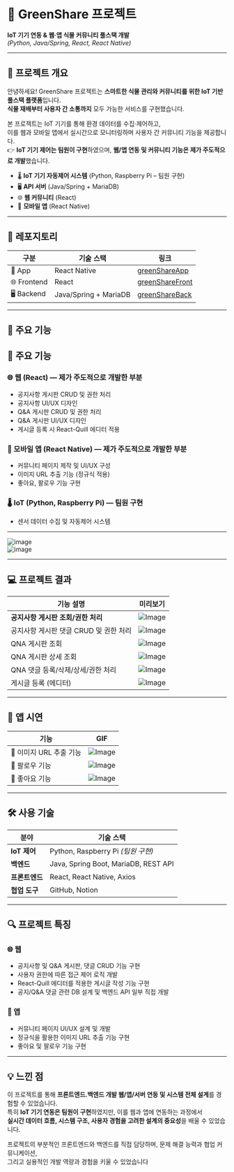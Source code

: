 # 🌱 GreenShare 프로젝트  
**IoT 기기 연동 & 웹·앱 식물 커뮤니티 풀스택 개발**  
*(Python, Java/Spring, React, React Native)*  

---

## 📌 프로젝트 개요  

안녕하세요! GreenShare 프로젝트는 **스마트한 식물 관리와 커뮤니티를 위한 IoT 기반 풀스택 플랫폼**입니다.  
**식물 재배부터 사용자 간 소통까지** 모두 가능한 서비스를 구현했습니다.  

본 프로젝트는 IoT 기기를 통해 환경 데이터를 수집·제어하고,  
이를 웹과 모바일 앱에서 실시간으로 모니터링하며 사용자 간 커뮤니티 기능을 제공합니다.  
👉 **IoT 기기 제어는 팀원이 구현**하였으며, **웹/앱 연동 및 커뮤니티 기능은 제가 주도적으로 개발**했습니다.

- 🌡️ **IoT 기기 자동제어 시스템** (Python, Raspberry Pi – 팀원 구현)  
- 🖥️ **API 서버** (Java/Spring + MariaDB)  
- 🌐 **웹 커뮤니티** (React)  
- 📱 **모바일 앱** (React Native)  

---

## 🔗 레포지토리  

| 구분        | 기술 스택                  | 링크                                                        |
|-------------|---------------------------|-------------------------------------------------------------|
| 📱 App       | React Native               | [greenShareApp](https://github.com/PangJin97/greenShareApp) |
| 🌐 Frontend  | React                      | [greenShareFront](https://github.com/PangJin97/greenShareFront) |
| 🖥️ Backend   | Java/Spring + MariaDB       | [greenShareBack](https://github.com/PangJin97/greenShareBack) |

---

## 🌿 주요 기능  

## 🌿 주요 기능  

### 🌐 웹 (React) — **제가 주도적으로 개발한 부분**  
- 공지사항 게시판 CRUD 및 권한 처리  
- 공지사항 UI/UX 디자인  
- Q&A 게시판 CRUD 및 권한 처리  
- Q&A 게시판 UI/UX 디자인  
- 게시글 등록 시 React-Quill 에디터 적용  

### 📱 모바일 앱 (React Native) — **제가 주도적으로 개발한 부분**  
- 커뮤니티 페이지 제작 및 UI/UX 구성  
- 이미지 URL 추출 기능 (정규식 적용)  
- 좋아요, 팔로우 기능 구현  

### 🌡️ IoT (Python, Raspberry Pi) — **팀원 구현**  
- 센서 데이터 수집 및 자동제어 시스템  

---

![image](https://github.com/user-attachments/assets/ccce3154-7bf7-4bb3-aa0e-75c2b13f49a9)  
![image](https://github.com/user-attachments/assets/ec0100eb-cbb8-4a7e-a18c-c8fd0a76cef6)

---

## 💻 프로젝트 결과  

| 기능 설명 | 미리보기 |
|-----------|-----------|
| **공지사항 게시판 조회/권한 처리** | ![Image](https://github.com/user-attachments/assets/071c4eb1-f318-46cb-8a3c-fac7a713a1b0) |
| 공지사항 게시판 댓글 CRUD 및 권한 처리 | ![Image](https://github.com/user-attachments/assets/7093d580-1cdb-4a85-b376-0603e147c080) |
| QNA 게시판 조회 | ![Image](https://github.com/user-attachments/assets/e3ea5fd1-deee-46de-b678-461a9c7f27f1) |
| QNA 게시판 상세 조회 | ![Image](https://github.com/user-attachments/assets/605b1c2e-b4a9-44d7-8ed0-7e61c11a70b4) |
| QNA 댓글 등록/삭제/상세/권한 처리 | ![Image](https://github.com/user-attachments/assets/a25ad99b-16d3-4a62-bd3c-bf9f6fa8cabc) |
| 게시글 등록 (에디터) | ![Image](https://github.com/user-attachments/assets/2335c5e8-1779-4705-91ac-4662e1595b2a) |

---

## 📱 앱 시연  

| 기능 | GIF |
|-------|------|
| 🌿 이미지 URL 추출 기능 | ![Image](https://github.com/user-attachments/assets/e8662926-95b6-43a4-bc4c-9ebd0e58f7c8) |
| 💬 팔로우 기능 | ![Image](https://github.com/user-attachments/assets/5687d66d-249e-4496-911a-6c9bf01d9949) |
| 🌱 좋아요 기능 | ![Image](https://github.com/user-attachments/assets/4a89ddf5-62f0-45cc-a2a1-a9a0197fef08) |

---

## 🛠️ 사용 기술  

| 분야         | 기술 스택                                      |
|--------------|-------------------------------------------------|
| **IoT 제어** | Python, Raspberry Pi *(팀원 구현)*              |
| **백엔드**   | Java, Spring Boot, MariaDB, REST API            |
| **프론트엔드** | React, React Native, Axios                      |
| **협업 도구** | GitHub, Notion                                   |

---

## 🔍 프로젝트 특징  

### 🌐 웹  
- 공지사항 및 Q&A 게시판, 댓글 CRUD 기능 구현  
- 사용자 권한에 따른 접근 제어 로직 개발  
- React-Quill 에디터를 적용한 게시글 작성 기능 구현  
- 공지/Q&A 댓글 관련 DB 설계 및 백엔드 API 일부 직접 개발  

### 📱 앱  
- 커뮤니티 페이지 UI/UX 설계 및 개발  
- 정규식을 활용한 이미지 URL 추출 기능 구현  
- 좋아요 및 팔로우 기능 구현

---

## 💡 느낀 점  

이 프로젝트를 통해 **프론트엔드.백엔드 개발 웹/앱/서버 연동 및 시스템 전체 설계**를 경험할 수 있었습니다.  
특히 **IoT 기기 연동은 팀원이 구현**하였지만, 이를 웹과 앱에 연동하는 과정에서  
**실시간 데이터 흐름, 시스템 구조, 사용자 경험을 고려한 설계의 중요성**을 배울 수 있었습니다.  

프로젝트의 부분적인 프론트엔드와 백엔드를 직접 담당하며, 문제 해결 능력과 협업 커뮤니케이션,  
그리고 실용적인 개발 역량과 경험을 키울 수 있었습니다
